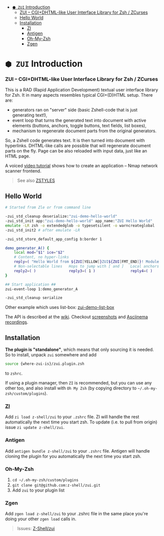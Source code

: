 - [`⬢ ZUI` Introduction](#-zui-introduction)
    - [ZUI – CGI+DHTML-like User Interface Library for Zsh / ZCurses](#zui-cgidhtml-like-user-interface-library-for-zsh--zcurses)
  - [Hello World](#hello-world)
  - [Installation](#installation)
    - [ZI](#zi)
    - [Antigen](#antigen)
    - [Oh-My-Zsh](#oh-my-zsh)
    - [Zgen](#zgen)

# `⬢ ZUI` Introduction

### ZUI – CGI+DHTML-like User Interface Library for Zsh / ZCurses

This is a RAD (Rapid Application Development) textual user interface library for Zsh. It in many aspects resembles typical CGI+(D)HTML setup. There are:

- generators ran on "server" side (basic Zshell-code that is just generating text!),
- event loop that turns the generated text into document with active elements (buttons, anchors, toggle buttons, text fields, list boxes),
- mechanism to regenerate document parts from the original generators.

So, a Zshell code generates text. It is then turned into document with hyperlinks. DHTML-like calls are possible that will regenerate document parts on the fly. Page can be also reloaded with input data, just like an HTML page.

A voiced [video tutorial](https://youtu.be/TfZ8b_RS_Bg) shows how to create an application – Nmap network scanner frontend.

> See also [ZSTYLES](ZSTYLES.md)

## Hello World

```zsh
# Started from Zle or from command line

-zui_std_cleanup deserialize:"zui-demo-hello-world"
-zui_std_init app:"zui-demo-hello-world" app_name:"ZUI Hello World"
emulate -LR zsh -o extendedglob -o typesetsilent -o warncreateglobal
-zui_std_init2 # after emulate -LR

-zui_std_store_default_app_config b:border 1

demo_generator_A() {
    local mod="$1" ice="$2"
    # Content, no hyper-links
    reply=( "Hello World from ${ZUI[YELLOW]}ZUI${ZUI[FMT_END]}! Module $mod, instance $ice." )
    # Non-selectable lines   Hops to jump with [ and ]   Local anchors
    reply2=( )               reply3=( 1 )                reply4=( )
}

## Start application ##
zui-event-loop 1:demo_generator_A

-zui_std_cleanup serialize
```

Other example which uses list-box: [zui-demo-list-box](https://github.com/z-shell/zui/blob/main/demos/zui-demo-list-boxes)

The API is described at the [wiki](https://github.com/z-shell/zui/wiki). Checkout [screenshots](https://github.com/z-shell/zui/wiki/Screenshots)
and [Asciinema recordings](https://github.com/z-shell/zui/wiki/Asciinema).

## Installation

**The plugin is "standalone"**, which means that only sourcing it is needed. So to
install, unpack `zui` somewhere and add

```zsh
source {where-zui-is}/zui.plugin.zsh
```

to `zshrc`.

If using a plugin manager, then `ZI` is recommended, but you can use any
other too, and also install with `Oh My Zsh` (by copying directory to
`~/.oh-my-zsh/custom/plugins`).

### [ZI](https://github.com/z-shell/zi)

Add `zi load z-shell/zui` to your `.zshrc` file. ZI will handle
the rest automatically the next time you start zsh. To update
(i.e. to pull from origin) issue `zi update z-shell/zui`.

### Antigen

Add `antigen bundle z-shell/zui` to your `.zshrc` file. Antigen will handle
cloning the plugin for you automatically the next time you start zsh.

### Oh-My-Zsh

1. `cd ~/.oh-my-zsh/custom/plugins`
2. `git clone git@github.com:z-shell/zui.git`
3. Add `zui` to your plugin list

### Zgen

Add `zgen load z-shell/zui` to your .zshrc file in the same place you're doing
your other `zgen load` calls in.

> Issues: [Z-Shell/zui](https://github.com/z-shell/zui/issues)
